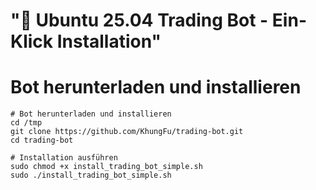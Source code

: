 # "🎯 Ubuntu 25.04 Trading Bot - Ein-Klick Installation"

# Bot herunterladen und installieren

```shell
# Bot herunterladen und installieren
cd /tmp
git clone https://github.com/KhungFu/trading-bot.git
cd trading-bot

# Installation ausführen
sudo chmod +x install_trading_bot_simple.sh
sudo ./install_trading_bot_simple.sh
```
